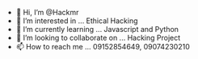 - 👋 Hi, I’m @Hackmr
- 👀 I’m interested in ... Ethical Hacking 
- 🌱 I’m currently learning ... Javascript and Python
- 💞️ I’m looking to collaborate on ... Hacking Project
- 📫 How to reach me ... 09152854649, 09074230210

<!---
Hackmr/Hackmr is a ✨ special ✨ repository because its `README.md` (this file) appears on your GitHub profile.
You can click the Preview link to take a look at your changes.
--->
